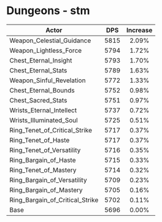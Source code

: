 # Dungeons - stm
| Actor | DPS | Increase |
|---|:---:|:---:|
|Weapon_Celestial_Guidance|5815|2.09%|
|Weapon_Lightless_Force|5794|1.72%|
|Chest_Eternal_Insight|5793|1.70%|
|Chest_Eternal_Stats|5789|1.63%|
|Weapon_Sinful_Revelation|5772|1.33%|
|Chest_Eternal_Bounds|5752|0.98%|
|Chest_Sacred_Stats|5751|0.97%|
|Wrists_Eternal_Intellect|5737|0.72%|
|Wrists_Illuminated_Soul|5725|0.51%|
|Ring_Tenet_of_Critical_Strike|5717|0.37%|
|Ring_Tenet_of_Haste|5717|0.37%|
|Ring_Tenet_of_Versatility|5716|0.35%|
|Ring_Bargain_of_Haste|5715|0.33%|
|Ring_Tenet_of_Mastery|5714|0.32%|
|Ring_Bargain_of_Versatility|5709|0.23%|
|Ring_Bargain_of_Mastery|5705|0.16%|
|Ring_Bargain_of_Critical_Strike|5702|0.11%|
|Base|5696|0.00%|
